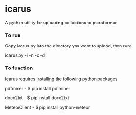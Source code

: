 # icarus
A python utility for uploading collections to pteraformer

### To run

Copy icarus.py into the directory you want to upload, then run:

icarus.py -i <inputDirectory> -n <CorporaName> -c <NextAvailableCorporaID> -d <NextAvailableDocumentID>

### To function 

Icarus requires installing the following python packages

pdfminer - $ pip install pdfminer

docx2txt - $ pip install docx2txt

MeteorClient - $ pip install python-meteor

